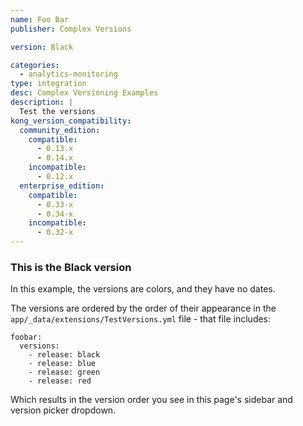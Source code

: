```yaml
---
name: Foo Bar
publisher: Complex Versions

version: Black

categories:
  - analytics-monitoring
type: integration
desc: Complex Versioning Examples
description: |
  Test the versions
kong_version_compatibility:
  community_edition:
    compatible:
      - 0.13.x
      - 0.14.x
    incompatible:
      - 0.12.x
  enterprise_edition:
    compatible:
      - 0.33-x
      - 0.34-x
    incompatible:
      - 0.32-x
---
```


### This is the Black version

In this example, the versions are colors, and they have no dates.

The versions are ordered by the order of their appearance in the `app/_data/extensions/TestVersions.yml` file - that file includes:

```
foobar:
  versions:
    - release: black
    - release: blue
    - release: green
    - release: red
```

Which results in the version order you see in this page's sidebar and version picker dropdown.

